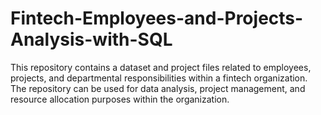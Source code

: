 # Fintech-Employees-and-Projects-Analysis-with-SQL
This repository contains a dataset and project files related to employees, projects, and departmental responsibilities within a fintech organization. The repository can be used for data analysis, project management, and resource allocation purposes within the organization.
